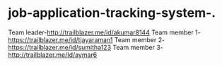 # job-application-tracking-system-.        
Team leader-http://trailblazer.me/id/akumar8144
Team member 1-https://trailblazer.me/id/tjayaraman1
Team member 2-https://trailblazer.me/id/sumitha123
Team member 3-http://trailblazer.me/Id/aymar6
